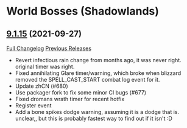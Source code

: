 # <DBM> World Bosses (Shadowlands)

## [9.1.15](https://github.com/DeadlyBossMods/DBM-Retail/tree/9.1.15) (2021-09-27)
[Full Changelog](https://github.com/DeadlyBossMods/DBM-Retail/compare/9.1.14...9.1.15) [Previous Releases](https://github.com/DeadlyBossMods/DBM-Retail/releases)

- Revert infectious rain change from months ago, it was never right. original timer was right.  
- Fixed annihilating Glare timer/warning, which broke when blizzard removed the SPELL\_CAST\_START combat log event for it.  
- Update zhCN (#680)  
- Use packager fork to fix some minor CI bugs (#677)  
- Fixed dromans wrath timer for recent hotfix  
- Register event  
- Add a bone spikes dodge warning, assuming it is a dodge that is. unclear,, but this is probably fastest way to find out if it isn't :D  
